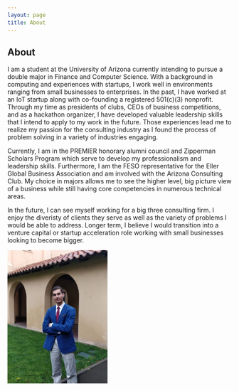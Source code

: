 ```yaml
---
layout: page
title: About
---
```

## About
I am a student at the University of Arizona currently intending to pursue a double major in Finance and Computer Science. With a background in computing and experiences with startups, I work well in environments ranging from small businesses to enterprises. In the past, I have worked at an IoT startup along with co-founding a registered 501(c)(3) nonprofit. Through my time as presidents of clubs, CEOs of business competitions, and as a hackathon organizer, I have developed valuable leadership skills that I intend to apply to my work in the future. Those experiences lead me to realize my passion for the consulting industry as I found the process of problem solving in a variety of industries engaging.

Currently, I am in the PREMIER honorary alumni council and Zipperman Scholars Program which serve to develop my professionalism and leadership skills. Furthermore, I am the FESO representative for the Eller Global Business Association and am involved with the Arizona Consulting Club. My choice in majors allows me to see the higher level, big picture view of a business while still having core competencies in numerous technical areas.

In the future, I can see myself working for a big three consulting firm. I enjoy the diveristy of clients they serve as well as the variety of problems I would be able to address. Longer term, I believe I would transition into a venture capital or startup acceleration role working with small businesses looking to become bigger.

<img src="https://raw.githubusercontent.com/GentlemanShark/Online-Resume/master/img/Profile.png" width="225" height="300">

